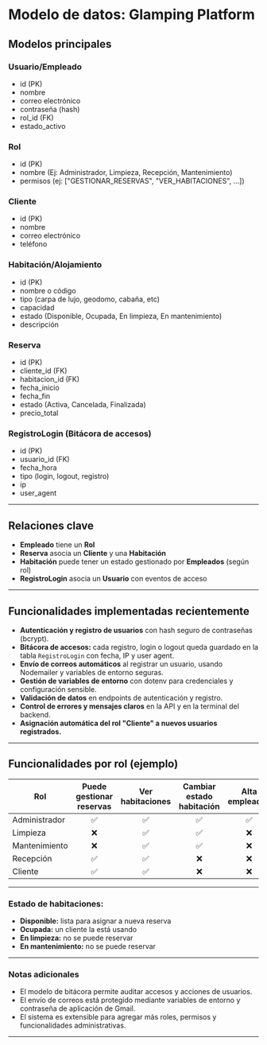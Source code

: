 # Modelo de datos: Glamping Platform

## Modelos principales

### Usuario/Empleado
- id (PK)
- nombre
- correo electrónico
- contraseña (hash)
- rol_id (FK)
- estado_activo

### Rol
- id (PK)
- nombre (Ej: Administrador, Limpieza, Recepción, Mantenimiento)
- permisos (ej: ["GESTIONAR_RESERVAS", "VER_HABITACIONES", ...])

### Cliente
- id (PK)
- nombre
- correo electrónico
- teléfono

### Habitación/Alojamiento
- id (PK)
- nombre o código
- tipo (carpa de lujo, geodomo, cabaña, etc)
- capacidad
- estado (Disponible, Ocupada, En limpieza, En mantenimiento)
- descripción

### Reserva
- id (PK)
- cliente_id (FK)
- habitacion_id (FK)
- fecha_inicio
- fecha_fin
- estado (Activa, Cancelada, Finalizada)
- precio_total

### RegistroLogin (Bitácora de accesos)
- id (PK)
- usuario_id (FK)
- fecha_hora
- tipo (login, logout, registro)
- ip
- user_agent

---

## Relaciones clave

- **Empleado** tiene un **Rol**
- **Reserva** asocia un **Cliente** y una **Habitación**
- **Habitación** puede tener un estado gestionado por **Empleados** (según rol)
- **RegistroLogin** asocia un **Usuario** con eventos de acceso

---

## Funcionalidades implementadas recientemente

- **Autenticación y registro de usuarios** con hash seguro de contraseñas (bcrypt).
- **Bitácora de accesos:** cada registro, login o logout queda guardado en la tabla `RegistroLogin` con fecha, IP y user agent.
- **Envío de correos automáticos** al registrar un usuario, usando Nodemailer y variables de entorno seguras.
- **Gestión de variables de entorno** con dotenv para credenciales y configuración sensible.
- **Validación de datos** en endpoints de autenticación y registro.
- **Control de errores y mensajes claros** en la API y en la terminal del backend.
- **Asignación automática del rol "Cliente" a nuevos usuarios registrados.**

---

## Funcionalidades por rol (ejemplo)

| Rol           | Puede gestionar reservas | Ver habitaciones | Cambiar estado habitación | Alta empleados | Ver reportes |
|---------------|:----------------------:|:---------------:|:------------------------:|:-------------:|:------------:|
| Administrador |          ✅             |       ✅        |           ✅             |      ✅       |      ✅      |
| Limpieza      |          ❌             |       ✅        |           ✅             |      ❌       |      ❌      |
| Mantenimiento |          ❌             |       ✅        |           ✅             |      ❌       |      ❌      |
| Recepción     |          ✅             |       ✅        |           ❌             |      ❌       |      ❌      |
| Cliente       |          ✅             |       ✅        |           ❌             |      ❌       |      ❌      |

---

### Estado de habitaciones:

- **Disponible:** lista para asignar a nueva reserva
- **Ocupada:** un cliente la está usando
- **En limpieza:** no se puede reservar
- **En mantenimiento:** no se puede reservar

---

### Notas adicionales

- El modelo de bitácora permite auditar accesos y acciones de usuarios.
- El envío de correos está protegido mediante variables de entorno y contraseña de aplicación de Gmail.
- El sistema es extensible para agregar más roles, permisos y funcionalidades administrativas.

---